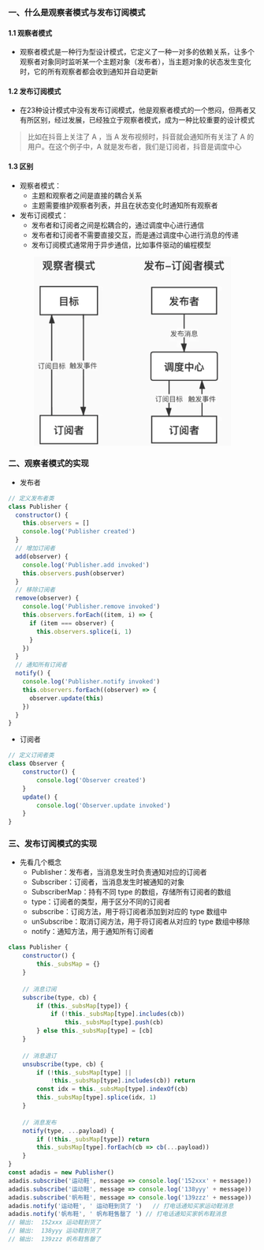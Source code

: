 
### 一、什么是观察者模式与发布订阅模式

#### 1.1 观察者模式

- 观察者模式是一种行为型设计模式，它定义了一种一对多的依赖关系，让多个观察者对象同时监听某一个主题对象（发布者），当主题对象的状态发生变化时，它的所有观察者都会收到通知并自动更新

#### 1.2 发布订阅模式

- 在23种设计模式中没有发布订阅模式，他是观察者模式的一个憋闷，但两者又有所区别，经过发展，已经独立于观察者模式，成为一种比较重要的设计模式

> 比如在抖音上关注了 A ，当 A 发布视频时，抖音就会通知所有关注了 A 的用户。在这个例子中，A 就是发布者，我们是订阅者，抖音是调度中心

#### 1.3 区别

- 观察者模式：
  - 主题和观察者之间是直接的耦合关系
  - 主题需要维护观察者列表，并且在状态变化时通知所有观察者
- 发布订阅模式：
  - 发布者和订阅者之间是松耦合的，通过调度中心进行通信
  - 发布者和订阅者不需要直接交互，而是通过调度中心进行消息的传递
  - 发布订阅模式通常用于异步通信，比如事件驱动的编程模型

<img src="../static/a_4_1.jpg" alt="图片描述" width="400" style="display: block; margin: 10px auto;">


### 二、观察者模式的实现

- 发布者

```js
// 定义发布者类
class Publisher {
  constructor() {
    this.observers = []
    console.log('Publisher created')
  }
  // 增加订阅者
  add(observer) {
    console.log('Publisher.add invoked')
    this.observers.push(observer)
  }
  // 移除订阅者
  remove(observer) {
    console.log('Publisher.remove invoked')
    this.observers.forEach((item, i) => {
      if (item === observer) {
        this.observers.splice(i, 1)
      }
    })
  }
  // 通知所有订阅者
  notify() {
    console.log('Publisher.notify invoked')
    this.observers.forEach((observer) => {
      observer.update(this)
    })
  }
}
```

- 订阅者

```js
// 定义订阅者类
class Observer {
    constructor() {
        console.log('Observer created')
    }
    update() {
        console.log('Observer.update invoked')
    }
}
```

### 三、发布订阅模式的实现

- 先看几个概念
  - Publisher：发布者，当消息发生时负责通知对应的订阅者
  - Subscriber：订阅者，当消息发生时被通知的对象
  - SubscriberMap：持有不同 type 的数组，存储所有订阅者的数组
  - type：订阅者的类型，用于区分不同的订阅者
  - subscribe：订阅方法，用于将订阅者添加到对应的 type 数组中
  - unSubscribe：取消订阅方法，用于将订阅者从对应的 type 数组中移除
  - notify：通知方法，用于通知所有订阅者

```js
class Publisher {
    constructor() {
        this._subsMap = {}
    }
    
    // 消息订阅 
    subscribe(type, cb) {
        if (this._subsMap[type]) {
            if (!this._subsMap[type].includes(cb))
                this._subsMap[type].push(cb)
        } else this._subsMap[type] = [cb]
    }
    
    // 消息退订 
    unsubscribe(type, cb) {
        if (!this._subsMap[type] ||
            !this._subsMap[type].includes(cb)) return
        const idx = this._subsMap[type].indexOf(cb)
        this._subsMap[type].splice(idx, 1)
    }
    
    // 消息发布 
    notify(type, ...payload) {
        if (!this._subsMap[type]) return
        this._subsMap[type].forEach(cb => cb(...payload))
    }
}
const adadis = new Publisher()
adadis.subscribe('运动鞋', message => console.log('152xxx' + message))    // 订阅运动鞋
adadis.subscribe('运动鞋', message => console.log('138yyy' + message))
adadis.subscribe('帆布鞋', message => console.log('139zzz' + message))    // 订阅帆布鞋
adadis.notify('运动鞋', ' 运动鞋到货了 ')   // 打电话通知买家运动鞋消息
adadis.notify('帆布鞋', ' 帆布鞋售罄了 ') // 打电话通知买家帆布鞋消息
// 输出:  152xxx 运动鞋到货了 
// 输出:  138yyy 运动鞋到货了 
// 输出:  139zzz 帆布鞋售罄了 
```